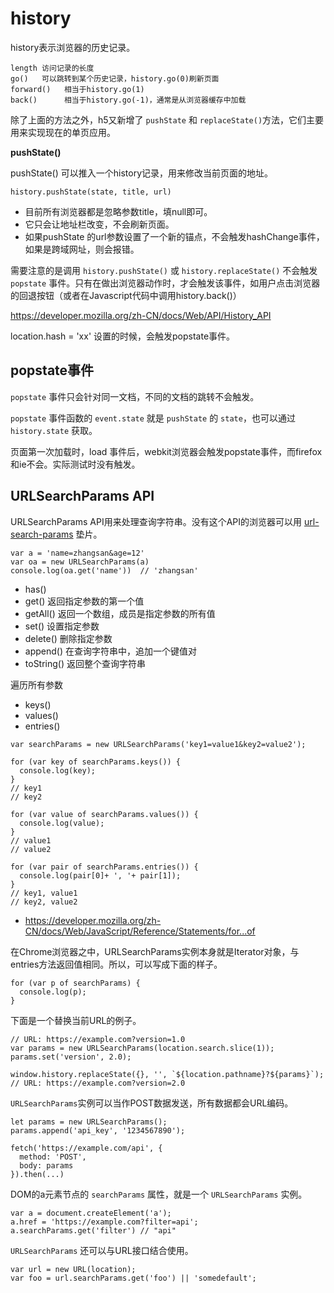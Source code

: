 # history

history表示浏览器的历史记录。

```
length 访问记录的长度
go()   可以跳转到某个历史记录，history.go(0)刷新页面
forward()   相当于history.go(1)
back()      相当于history.go(-1)，通常是从浏览器缓存中加载
```

除了上面的方法之外，h5又新增了 `pushState` 和 `replaceState()`方法，它们主要用来实现现在的单页应用。

**pushState()**

pushState() 可以推入一个history记录，用来修改当前页面的地址。

```
history.pushState(state, title, url)
```

- 目前所有浏览器都是忽略参数title，填null即可。
- 它只会让地址栏改变，不会刷新页面。
- 如果pushState 的url参数设置了一个新的锚点，不会触发hashChange事件，如果是跨域网址，则会报错。

需要注意的是调用 `history.pushState()` 或 `history.replaceState()` 不会触发 `popstate` 事件。只有在做出浏览器动作时，才会触发该事件，如用户点击浏览器的回退按钮（或者在Javascript代码中调用history.back()）

https://developer.mozilla.org/zh-CN/docs/Web/API/History_API

location.hash = 'xx' 设置的时候，会触发popstate事件。

## popstate事件

`popstate` 事件只会针对同一文档，不同的文档的跳转不会触发。

`popstate` 事件函数的 `event.state` 就是 `pushState` 的 `state`，也可以通过 `history.state` 获取。

页面第一次加载时，load 事件后，webkit浏览器会触发popstate事件，而firefox和ie不会。实际测试时没有触发。

## URLSearchParams API

URLSearchParams API用来处理查询字符串。没有这个API的浏览器可以用 [url-search-params](https://github.com/WebReflection/url-search-params/blob/master/src/url-search-params.js) 垫片。

```
var a = 'name=zhangsan&age=12'
var oa = new URLSearchParams(a)
console.log(oa.get('name'))  // 'zhangsan'
```

- has()
- get() 返回指定参数的第一个值
- getAll() 返回一个数组，成员是指定参数的所有值
- set()  设置指定参数
- delete() 删除指定参数
- append() 在查询字符串中，追加一个键值对
- toString() 返回整个查询字符串

遍历所有参数
- keys()
- values()
- entries()

```
var searchParams = new URLSearchParams('key1=value1&key2=value2');

for (var key of searchParams.keys()) {
  console.log(key);
}
// key1
// key2

for (var value of searchParams.values()) {
  console.log(value);
}
// value1
// value2

for (var pair of searchParams.entries()) {
  console.log(pair[0]+ ', '+ pair[1]);
}
// key1, value1
// key2, value2
```

- https://developer.mozilla.org/zh-CN/docs/Web/JavaScript/Reference/Statements/for...of

在Chrome浏览器之中，URLSearchParams实例本身就是Iterator对象，与entries方法返回值相同。所以，可以写成下面的样子。

```
for (var p of searchParams) {
  console.log(p);
}
```


下面是一个替换当前URL的例子。

```
// URL: https://example.com?version=1.0
var params = new URLSearchParams(location.search.slice(1));
params.set('version', 2.0);

window.history.replaceState({}, '', `${location.pathname}?${params}`);
// URL: https://example.com?version=2.0
```

`URLSearchParams`实例可以当作POST数据发送，所有数据都会URL编码。

```
let params = new URLSearchParams();
params.append('api_key', '1234567890');

fetch('https://example.com/api', {
  method: 'POST',
  body: params
}).then(...)
```

DOM的a元素节点的 `searchParams` 属性，就是一个 `URLSearchParams` 实例。

```
var a = document.createElement('a');
a.href = 'https://example.com?filter=api';
a.searchParams.get('filter') // "api"
```

`URLSearchParams` 还可以与URL接口结合使用。

```
var url = new URL(location);
var foo = url.searchParams.get('foo') || 'somedefault';
```


